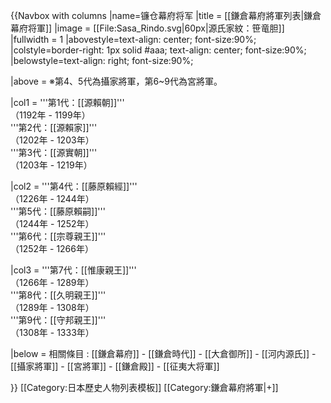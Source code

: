 {{Navbox with columns
|name=镰仓幕府将军
|title = [[鎌倉幕府將軍列表|鎌倉幕府将軍]]
|image = [[File:Sasa_Rindo.svg|60px|源氏家紋：笹竜胆]]
|fullwidth = 1
|abovestyle=text-align: center; font-size:90%;
|colstyle=border-right: 1px solid #aaa; text-align: center; font-size:90%;
|belowstyle=text-align: right; font-size:90%;

|above = ※第4、5代為攝家將軍，第6~9代為宮將軍。 

|col1 = '''第1代：[[源賴朝]]'''<br />（1192年 - 1199年）<br />'''第2代：[[源賴家]]'''<br />（1202年 - 1203年）<br />'''第3代：[[源實朝]]'''<br />（1203年 - 1219年）

|col2 = '''第4代：[[藤原賴經]]'''<br />（1226年 - 1244年）<br />'''第5代：[[藤原賴嗣]]'''<br />（1244年 - 1252年）<br />'''第6代：[[宗尊親王]]'''<br />（1252年 - 1266年）

|col3 = '''第7代：[[惟康親王]]'''<br />（1266年 - 1289年）<br />'''第8代：[[久明親王]]'''<br />（1289年 - 1308年）<br />'''第9代：[[守邦親王]]'''<br />（1308年 - 1333年）

|below = 相關條目 : [[鎌倉幕府]] - [[鎌倉時代]] - [[大倉御所]] - [[河内源氏]] - [[攝家將軍]] - [[宮將軍]] - [[鎌倉殿]] - [[征夷大将軍]]
 
}}<noinclude>
[[Category:日本歷史人物列表模板]]
[[Category:鎌倉幕府將軍|+]]
</noinclude>